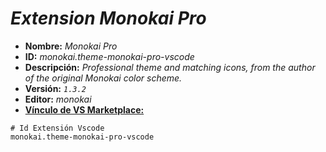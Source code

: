 <!-- Autor: Daniel Benjamin Perez Morales -->
<!-- GitHub: https://github.com/DanielBenjaminPerezMoralesDev13 -->
<!-- GitLab: https://gitlab.com/DanielBenjaminPerezMoralesDev13 -->
<!-- Correo electrónico: danielperezdev@proton.me -->

# ***Extension Monokai Pro***

- **Nombre:** *Monokai Pro*
- **ID:** *monokai.theme-monokai-pro-vscode*
- **Descripción:** *Professional theme and matching icons, from the author of the original Monokai color scheme.*
- **Versión:** *`1.3.2`*
- **Editor:** *monokai*
- **[Vínculo de VS Marketplace:](https://marketplace.visualstudio.com/items?itemName=monokai.theme-monokai-pro-vscode "https://marketplace.visualstudio.com/items?itemName=monokai.theme-monokai-pro-vscode")**

```plaintext
# Id Extensión Vscode
monokai.theme-monokai-pro-vscode
```

